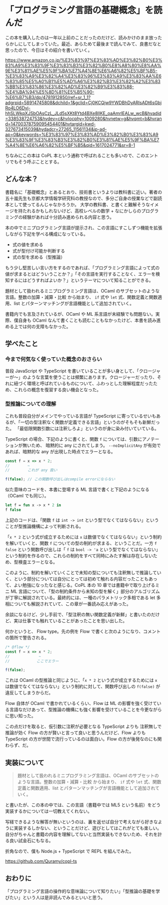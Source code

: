# 「プログラミング言語の基礎概念」を読んだ

この本を購入したのは一年以上前のことだったのだけど、読みかけのまま放ったらかしにしてしまっていた。最近、あらためて最後まで読んでみて、良書だなと思ったので、今日はその紹介を書いていく。

https://www.amazon.co.jp/%E3%83%97%E3%83%AD%E3%82%B0%E3%83%A9%E3%83%9F%E3%83%B3%E3%82%B0%E8%A8%80%E8%AA%9E%E3%81%AE%E5%9F%BA%E7%A4%8E%E6%A6%82%E5%BF%B5-%E3%83%A9%E3%82%A4%E3%83%96%E3%83%A9%E3%83%AA%E6%83%85%E5%A0%B1%E5%AD%A6%E3%82%B3%E3%82%A2%E3%83%BB%E3%83%86%E3%82%AD%E3%82%B9%E3%83%88-%E4%BA%94%E5%8D%81%E5%B5%90-%E6%B7%B3/dp/4781912850/ref=sr_1_1?adgrpid=58914745808&dchild=1&gclid=Cj0KCQjw9YWDBhDyARIsADt6sGbjRo4LO6Dvj-hhSLWkpXJSbOAsCzL_JLd5sXKt8Ytd4BXe8lIKE_oaAmrlEALw_wcB&hvadid=338538724753&hvdev=c&hvlocphy=1009280&hvnetw=g&hvqmt=b&hvrand=14700378759095454401&hvtargid=kwd-327673415039&hydadcr=27265_11561134&jp-ad-ap=0&keywords=%E3%83%97%E3%83%AD%E3%82%B0%E3%83%A9%E3%83%9F%E3%83%B3%E3%82%B0%E3%81%AE%E5%9F%BA%E7%A4%8E%E6%A6%82%E5%BF%B5&qid=1617024771&sr=8-1

ちなみにこの本は CoPL 本という通称で呼ばれることも多いので、このエントリでもそう呼ぶこととする。

## どんな本？

書籍名に「基礎概念」とあるとおり、技術書というよりは教科書に近い。著者の五十嵐先生も京都大学情報学研究科の教授なので、多分ご自身の授業などで副読本として使ってるんじゃなかろうか。
大学の教科書、と書くと難解そうなイメージを持たれるかもしれないけど、高校レベルの数学 + なにかしらのプログラミングの経験があれば十分読み進められる内容と思う。

本の中でミニプログラミング言語が提示され、この言語にすこしずつ機能を拡張しながら下記を学べる構成になっている。

- 式の値を求める
- 式が型付け可能か判断する
- 式の型を求める（型推論）

もう少し堅苦しい言い方をするのであれば、「プログラミング言語によって式の値が求まるとはどういうことか？」「その言語を実行することなく、エラーを検知するにはどうすればよいか？」というテーマについて知ることができる。

題材として扱われるミニプログラミング言語は、OCaml のサブセットのような言語。整数の加算・減算・比較 から始まり、 `if` 式や `let` 式、関数定義と関数適用、list とパターンマッチングが言語機能として追加されていく。

書籍内でも言及されているが、OCaml や ML 系言語が未経験でも問題ない。実際、僕自身も OCaml なんて書くことも読むこともなかったけど、本書を読み進める上では何の支障もなかった。

## 学べたこと

### 今まで何気なく使っていた概念のおさらい

普段 JavaScript や TypeScript を書いていることが多い身として、「クロージャーが〜」のような言葉を使うことは頻繁にあります。クロージャーだったり、それに紐づく環境と呼ばれているものについて、ふわっとした理解程度だったため、これらの概念を復習する良い機会となった。

### 型推論についての理解

これも普段自分がメインでやっている言語が TypeScript に寄っているせいもあるが、「一切の型注釈なく関数が定義できる言語」というのがそもそも新鮮だった。
「最低限関数引数には注釈しろよ」というのが身に染み付いていている。

TypeScript の場合、下記のように書くと、関数 `f` については、引数にアノテーションが無いため、 暗黙的に any にされてしまう。 `--noImplicitAny` が有効であれば、暗黙的な any が出現した時点でエラーとなる。

```ts
const f = x => x * 2;
//        ~
//        これが any 扱い

f(false); // この関数呼び出しはcompile errorにならない
```

似た意味のコードを、本書に登場する ML 言語で書くと下記のようになる（OCaml でも同じ）。

```ocaml
let f = fun x -> x * 2 in
f false
```

上記のコードは、「関数 `f` は `int -> int` という型でなくてはならない」ということが型推論機構によって判断される。

「`x * 2` という式が成立するためには `x` は数値でなくてはならない」という制約を解いていくと、関数 `f` についての型の制約が求まる、ということだ。一方 `f false` という関数呼び出しは「 `f` は `bool -> 'a` という型でなくてはならない」という制約を作るので、これらの制約をすべて同時にみたす解は存在しないため、型検査エラーとなる。

このように、制約を解いていくことで未知の型についても注釈無しで推論していく、という部分については自分にとっては初めて触れる内容だったこともあって、よい勉強になったなと感じる。CoPL 本の 10 章では書籍中で取り上げるミニ ML 言語について、「型の制約条件から未知の型を解く」部分のアルゴリズムが丁寧に解説されている。最終的には、一種のパラメトリック多相である let 多相についても解説されていて、この章が一番読み応えがあった。

余談になるけど、少し手前で、「型注釈の無い関数定義が新鮮」と書いたのだけど、実は仕事でも触れていることがあったことを思い出した。

何かというと、 Flow type。先の例を Flow で書くと次のようになり、コメントの箇所で警告される。

```js
/* @flow */
const f = x => x * 2;
//             ~
//            ここでエラー

f(false);
```

これは OCaml の型推論と同じように、「`x * 2` という式が成立するためには `x` は数値でなくてはならない」という制約に対して、関数呼び出しの `f(false)` が違反してしまうからだ。

Flow 自体が OCaml で書かれているくらい、Flow は ML の影響を強く受けている言語なだけあって、型推論の機構にも強く影響を受けていることを今更ながらに思い知った。

この点だけを取ると、仮引数に注釈が必要となる TypeScript よりも 注釈無しで推論が効く Flow の方が賢いと言って良いと思うんだけど、Flow よりも TypeScript の方が世間で流行っているのは面白い。Flow の方が後発なのにも関わらず、だ。

## 実装について

> 題材として扱われるミニプログラミング言語は、OCaml のサブセットのような言語。整数の加算・減算・比較 から始まり、 `if` 式や `let` 式、関数定義と関数適用、list とパターンマッチングが言語機能として追加されていく。

と書いたが、この本の中では、この言語（書籍中では ML5 という名前）をどう実装するかについては一切教えてくれない。

写経できるような解答が無いというのは、裏を返せば自分で考えながら好きなように実装するしかない、ということだけど、遊びとしてはこれがとても楽しい。自分がちゃんと書籍の内容を理解してないと当然実装もできないため、それを計る良い試金石にもなる。

折角なので、僕も Node.js + TypeScript で REPL を組んでみた。

https://github.com/Quramy/copl-ts

## おわりに

「プログラミング言語の操作的な意味論について知りたい」「型推論の基礎を学びたい」という人は是非読んでみるといいと思う。
